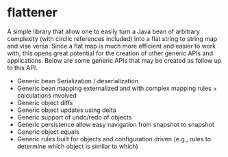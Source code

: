 # flattener

A simple library that allow one to easily turn a Java bean of arbitrary complexity (with circlic references included) into a flat string to string map and vise versa. Since a flat map is much more efficient and easier to work with, this opens great potential for the creation of other generic APIs and applications. Below are some generic APIs that may be created as follow up to this API.

* Generic bean Serialization / deserialization
* Generic bean mapping externalized and with complex mapping rules + calculations involved
* Generic object diffs
* Generic object updates using delta
* Generic support of undo/redo of objects
* Generic persistence allow easy navigation from snapshot to snapshot
* Generic object equals
* Generic rules built for objects and configuration driven (e.g., rules to determine which object is similar to which)
